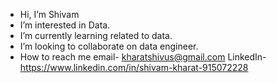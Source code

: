 -  Hi, I’m Shivam
-  I’m interested in Data.
-  I’m currently learning related to data.
-  I’m looking to collaborate on data engineer.
-  How to reach me    email- kharatshivus@gmail.com 
                        LinkedIn- https://www.linkedin.com/in/shivam-kharat-915072228
<!---
shikhar7077/shikhar7077 is a ✨ special ✨ repository because its `README.md` (this file) appears on your GitHub profile.
You can click the Preview link to take a look at your changes.
--->
